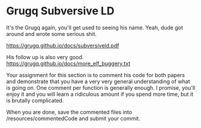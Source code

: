 # Grugq Subversive LD
It's the Grugq again, you'll get used to seeing his name. Yeah, dude got around and wrote some serious shit. 

<https://grugq.github.io/docs/subversiveld.pdf>

His follow up is also very good. <https://grugq.github.io/docs/more_elf_buggery.txt>

Your assignment for this section is to comment his code for both papers and demonstrate that you have a very very general understanding of what is going on. One comment per function is generally enough. I promise, you'll enjoy it and you will learn a ridiculous amount if you spend more time, but it is brutally complicated.

When you are done, save the commented files into /resources/commentedCode and submit your commit.

